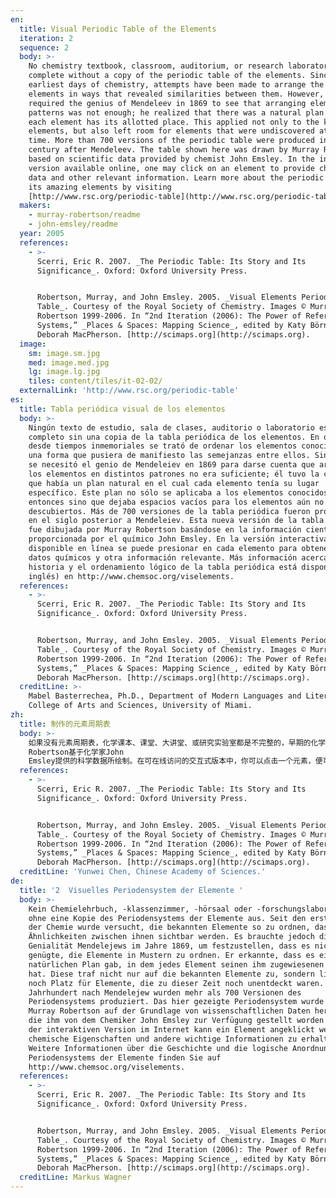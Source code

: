 ```yaml
---
en:
  title: Visual Periodic Table of the Elements
  iteration: 2
  sequence: 2
  body: >-
    No chemistry textbook, classroom, auditorium, or research laboratory is
    complete without a copy of the periodic table of the elements. Since the
    earliest days of chemistry, attempts have been made to arrange the known
    elements in ways that revealed similarities between them. However, it
    required the genius of Mendeleev in 1869 to see that arranging elements into
    patterns was not enough; he realized that there was a natural plan in which
    each element has its allotted place. This applied not only to the known
    elements, but also left room for elements that were undiscovered at that
    time. More than 700 versions of the periodic table were produced in the
    century after Mendeleev. The table shown here was drawn by Murray Robertson
    based on scientific data provided by chemist John Emsley. In the interactive
    version available online, one may click on an element to provide chemical
    data and other relevant information. Learn more about the periodic table and
    its amazing elements by visiting
    [http://www.rsc.org/periodic-table](http://www.rsc.org/periodic-table).
  makers:
    - murray-robertson/readme
    - john-emsley/readme
  year: 2005
  references:
    - >-
      Scerri, Eric R. 2007. _The Periodic Table: Its Story and Its
      Significance_. Oxford: Oxford University Press.


      Robertson, Murray, and John Emsley. 2005. _Visual Elements Periodic
      Table_. Courtesy of the Royal Society of Chemistry. Images © Murray
      Robertson 1999-2006. In “2nd Iteration (2006): The Power of Reference
      Systems,” _Places & Spaces: Mapping Science_, edited by Katy Börner and
      Deborah MacPherson. [http://scimaps.org](http://scimaps.org).
  image:
    sm: image.sm.jpg
    med: image.med.jpg
    lg: image.lg.jpg
    tiles: content/tiles/it-02-02/
  externalLink: 'http://www.rsc.org/periodic-table'
es:
  title: Tabla periódica visual de los elementos
  body: >-
    Ningún texto de estudio, sala de clases, auditorio o laboratorio está
    completo sin una copia de la tabla periódica de los elementos. En química,
    desde tiempos inmemoriales se trató de ordenar los elementos conocidos en
    una forma que pusiera de manifiesto las semejanzas entre ellos. Sin embargo,
    se necesitó el genio de Mendeleiev en 1869 para darse cuenta que arreglar
    los elementos en distintos patrones no era suficiente; él tuvo la certeza de
    que había un plan natural en el cual cada elemento tenía su lugar
    específico. Este plan no sólo se aplicaba a los elementos conocidos hasta
    entonces sino que dejaba espacios vacíos para los elementos aún no
    descubiertos. Más de 700 versiones de la tabla periódica fueron producidas
    en el siglo posterior a Mendeleiev. Esta nueva versión de la tabla periódica
    fue dibujada por Murray Robertson basándose en la información científica
    proporcionada por el químico John Emsley. En la versión interactiva
    disponible en línea se puede presionar en cada elemento para obtener los
    datos químicos y otra información relevante. Más información acerca de la
    historia y el ordenamiento lógico de la tabla periódica está disponible (en
    inglés) en http://www.chemsoc.org/viselements.
  references:
    - >-
      Scerri, Eric R. 2007. _The Periodic Table: Its Story and Its
      Significance_. Oxford: Oxford University Press.


      Robertson, Murray, and John Emsley. 2005. _Visual Elements Periodic
      Table_. Courtesy of the Royal Society of Chemistry. Images © Murray
      Robertson 1999-2006. In “2nd Iteration (2006): The Power of Reference
      Systems,” _Places & Spaces: Mapping Science_, edited by Katy Börner and
      Deborah MacPherson. [http://scimaps.org](http://scimaps.org).
  creditLine: >-
    Mabel Basterrechea, Ph.D., Department of Modern Languages and Literatures,
    College of Arts and Sciences, University of Miami.
zh:
  title: 制作的元素周期表
  body: >-
    如果没有元素周期表，化学课本、课堂、大讲堂、或研究实验室都是不完整的，早期的化学研究曾尝试按照揭示他们之间的相似性的方式整理已知元素。但是，门捷列夫在1869年发现将整理的元素纳入模式中是不够的；他意识到有一个自然规律可以将每个元素放在其已分配好的位置。这不仅适用于已知的元素，也为当时未发现的元素预留了空间。在门捷列夫之后的一个世纪中，科学家们创造了超过700个版本的元素周期表。该图所展示的元素周期表由Murray
    Robertson基于化学家John
    Emsley提供的科学数据所绘制。在可在线访问的交互式版本中，你可以点击一个元素，便可获取化学数据和其他相关信息。更多关于元素周期表的历史和逻辑关系可访问http://www.chemsoc.org/viselements。
  references:
    - >-
      Scerri, Eric R. 2007. _The Periodic Table: Its Story and Its
      Significance_. Oxford: Oxford University Press.


      Robertson, Murray, and John Emsley. 2005. _Visual Elements Periodic
      Table_. Courtesy of the Royal Society of Chemistry. Images © Murray
      Robertson 1999-2006. In “2nd Iteration (2006): The Power of Reference
      Systems,” _Places & Spaces: Mapping Science_, edited by Katy Börner and
      Deborah MacPherson. [http://scimaps.org](http://scimaps.org).
  creditLine: 'Yunwei Chen, Chinese Academy of Sciences.'
de:
  title: '2  Visuelles Periodensystem der Elemente '
  body: >-
    Kein Chemielehrbuch, -klassenzimmer, -hörsaal oder -forschungslabor kommt
    ohne eine Kopie des Periodensystems der Elemente aus. Seit den ersten Tagen
    der Chemie wurde versucht, die bekannten Elemente so zu ordnen, dass die
    Ähnlichkeiten zwischen ihnen sichtbar werden. Es brauchte jedoch die
    Genialität Mendelejews im Jahre 1869, um festzustellen, dass es nicht
    genügte, die Elemente in Mustern zu ordnen. Er erkannte, dass es einen
    natürlichen Plan gab, in dem jedes Element seinen ihm zugewiesenen Platz
    hat. Diese traf nicht nur auf die bekannten Elemente zu, sondern ließ auch
    noch Platz für Elemente, die zu dieser Zeit noch unentdeckt waren. In dem
    Jahrhundert nach Mendelejew wurden mehr als 700 Versionen des
    Periodensystems produziert. Das hier gezeigte Periodensystem wurde von
    Murray Robertson auf der Grundlage von wissenschaftlichen Daten hergestellt,
    die ihm von dem Chemiker John Emsley zur Verfügung gestellt worden waren. In
    der interaktiven Version im Internet kann ein Element angeklickt werden, um
    chemische Eigenschaften und andere wichtige Informationen zu erhalten.
    Weitere Informationen über die Geschichte und die logische Anordnung des
    Periodensystems der Elemente finden Sie auf
    http://www.chemsoc.org/viselements.
  references:
    - >-
      Scerri, Eric R. 2007. _The Periodic Table: Its Story and Its
      Significance_. Oxford: Oxford University Press.


      Robertson, Murray, and John Emsley. 2005. _Visual Elements Periodic
      Table_. Courtesy of the Royal Society of Chemistry. Images © Murray
      Robertson 1999-2006. In “2nd Iteration (2006): The Power of Reference
      Systems,” _Places & Spaces: Mapping Science_, edited by Katy Börner and
      Deborah MacPherson. [http://scimaps.org](http://scimaps.org).
  creditLine: Markus Wagner
---
```

